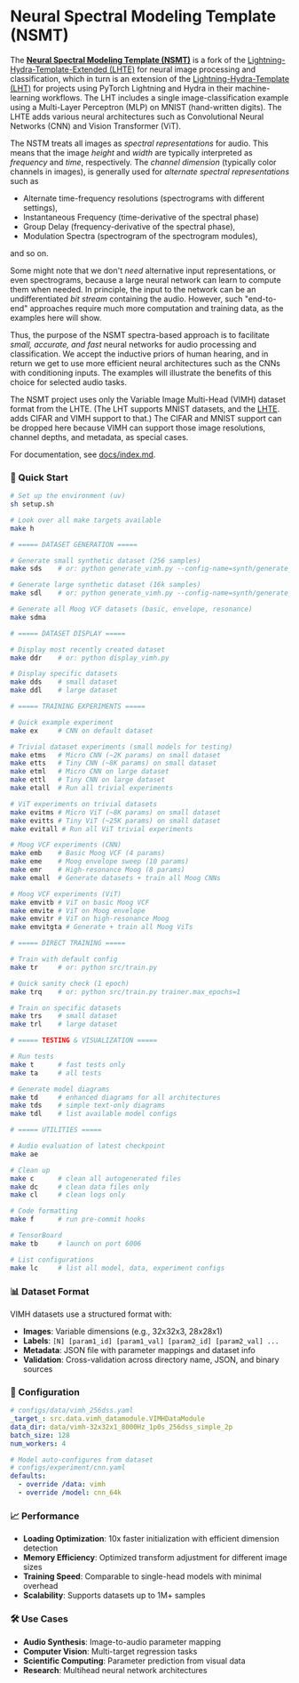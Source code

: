 # Neural Spectral Modeling Template (NSMT)

The [**Neural Spectral Modeling Template
(NSMT)**](https://github.com/josmithiii/neural-spectral-modeling-template.git)
is a fork of the [Lightning-Hydra-Template-Extended
(LHTE)](https://github.com/josmithiii/lightning-hydra-template-extended.git)
for neural image processing and classification, which in turn is an
extension of the [Lightning-Hydra-Template
(LHT)](https://github.com/ashleve/lightning-hydra-template) for
projects using PyTorch Lightning and Hydra in their machine-learning
workflows. The LHT includes a single image-classification example
using a Multi-Layer Perceptron (MLP) on MNIST (hand-written digits).
The LHTE adds various neural architectures such as Convolutional
Neural Networks (CNN) and Vision Transformer (ViT).

The NSTM treats all images as _spectral representations_ for audio.
This means that the image _height_ and _width_ are typically
interpreted as _frequency_ and _time_, respectively.  The _channel
dimension_ (typically color channels in images), is generally used for
_alternate spectral representations_ such as

* Alternate time-frequency resolutions (spectrograms with different settings),
* Instantaneous Frequency (time-derivative of the spectral phase)
* Group Delay (frequency-derivative of the spectral phase), 
* Modulation Spectra (spectrogram of the spectrogram modules), 

and so on.

Some might note that we don't _need_ alternative input
representations, or even spectrograms, because a large neural network
can learn to compute them when needed.  In principle, the input to the
network can be an undifferentiated _bit stream_ containing the audio.
However, such "end-to-end" approaches require much more computation
and training data, as the examples here will show.

Thus, the purpose of the NSMT spectra-based approach is to facilitate
_small, accurate, and fast_ neural networks for audio processing and
classification.  We accept the inductive priors of human hearing, and
in return we get to use more efficient neural architectures such as
the CNNs with conditioning inputs.  The examples will illustrate the
benefits of this choice for selected audio tasks.

The NSMT project uses only the Variable Image Multi-Head (VIMH)
dataset format from the LHTE.  (The LHT supports MNIST datasets, and
the
[LHTE](https://github.com/josmithiii/lightning-hydra-template-extended.git).
adds CIFAR and VIMH support to that.)  The CIFAR and MNIST support can
be dropped here because VIMH can support those image resolutions,
channel depths, and metadata, as special cases.

For documentation, see [docs/index.md](docs/index.md).

### 🚀 Quick Start

```bash
# Set up the environment (uv)
sh setup.sh

# Look over all make targets available
make h

# ===== DATASET GENERATION =====

# Generate small synthetic dataset (256 samples)
make sds    # or: python generate_vimh.py --config-name=synth/generate_simple_saw

# Generate large synthetic dataset (16k samples)  
make sdl    # or: python generate_vimh.py --config-name=synth/generate_simple_saw dataset.size=16384

# Generate all Moog VCF datasets (basic, envelope, resonance)
make sdma

# ===== DATASET DISPLAY =====

# Display most recently created dataset
make ddr    # or: python display_vimh.py

# Display specific datasets
make dds    # small dataset
make ddl    # large dataset

# ===== TRAINING EXPERIMENTS =====

# Quick example experiment
make ex     # CNN on default dataset

# Trivial dataset experiments (small models for testing)
make etms   # Micro CNN (~2K params) on small dataset
make etts   # Tiny CNN (~8K params) on small dataset
make etml   # Micro CNN on large dataset
make ettl   # Tiny CNN on large dataset
make etall  # Run all trivial experiments

# ViT experiments on trivial datasets
make evitms # Micro ViT (~8K params) on small dataset
make evitts # Tiny ViT (~25K params) on small dataset
make evitall # Run all ViT trivial experiments

# Moog VCF experiments (CNN)
make emb    # Basic Moog VCF (4 params)
make eme    # Moog envelope sweep (10 params)
make emr    # High-resonance Moog (8 params)
make emall  # Generate datasets + train all Moog CNNs

# Moog VCF experiments (ViT)
make emvitb # ViT on basic Moog VCF
make emvite # ViT on Moog envelope
make emvitr # ViT on high-resonance Moog
make emvitgta # Generate + train all Moog ViTs

# ===== DIRECT TRAINING =====

# Train with default config
make tr     # or: python src/train.py

# Quick sanity check (1 epoch)
make trq    # or: python src/train.py trainer.max_epochs=1

# Train on specific datasets
make trs    # small dataset
make trl    # large dataset

# ===== TESTING & VISUALIZATION =====

# Run tests
make t      # fast tests only
make ta     # all tests

# Generate model diagrams
make td     # enhanced diagrams for all architectures
make tds    # simple text-only diagrams
make tdl    # list available model configs

# ===== UTILITIES =====

# Audio evaluation of latest checkpoint
make ae

# Clean up
make c      # clean all autogenerated files
make dc     # clean data files only
make cl     # clean logs only

# Code formatting
make f      # run pre-commit hooks

# TensorBoard
make tb     # launch on port 6006

# List configurations
make lc     # list all model, data, experiment configs

```

### 📊 Dataset Format

VIMH datasets use a structured format with:
- **Images**: Variable dimensions (e.g., 32x32x3, 28x28x1)
- **Labels**: `[N] [param1_id] [param1_val] [param2_id] [param2_val] ...`
- **Metadata**: JSON file with parameter mappings and dataset info
- **Validation**: Cross-validation across directory name, JSON, and binary sources

### 🔧 Configuration

```yaml
# configs/data/vimh_256dss.yaml
_target_: src.data.vimh_datamodule.VIMHDataModule
data_dir: data/vimh-32x32x1_8000Hz_1p0s_256dss_simple_2p
batch_size: 128
num_workers: 4

# Model auto-configures from dataset
# configs/experiment/cnn.yaml
defaults:
  - override /data: vimh
  - override /model: cnn_64k
```

### 📈 Performance

- **Loading Optimization**: 10x faster initialization with efficient dimension detection
- **Memory Efficiency**: Optimized transform adjustment for different image sizes
- **Training Speed**: Comparable to single-head models with minimal overhead
- **Scalability**: Supports datasets up to 1M+ samples

### 🛠️ Use Cases

- **Audio Synthesis**: Image-to-audio parameter mapping
- **Computer Vision**: Multi-target regression tasks
- **Scientific Computing**: Parameter prediction from visual data
- **Research**: Multihead neural network architectures
